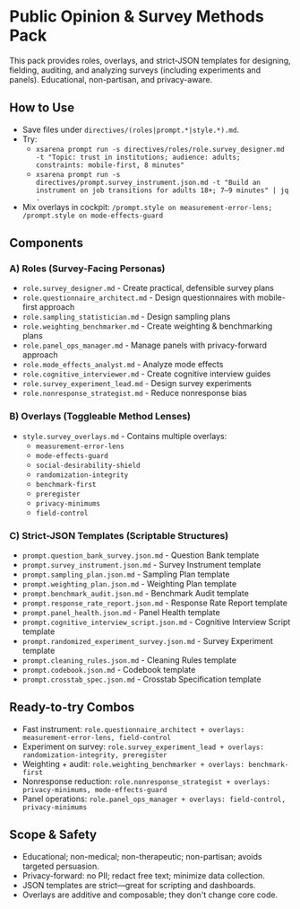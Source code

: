 # Public Opinion & Survey Methods Pack

This pack provides roles, overlays, and strict-JSON templates for designing, fielding, auditing, and analyzing surveys (including experiments and panels). Educational, non-partisan, and privacy-aware.

## How to Use

- Save files under `directives/(roles|prompt.*|style.*).md`.
- Try:
  - `xsarena prompt run -s directives/roles/role.survey_designer.md -t "Topic: trust in institutions; audience: adults; constraints: mobile-first, 8 minutes"`
  - `xsarena prompt run -s directives/prompt.survey_instrument.json.md -t "Build an instrument on job transitions for adults 18+; 7–9 minutes" | jq .`
- Mix overlays in cockpit: `/prompt.style on measurement-error-lens; /prompt.style on mode-effects-guard`

## Components

### A) Roles (Survey-Facing Personas)

- `role.survey_designer.md` - Create practical, defensible survey plans
- `role.questionnaire_architect.md` - Design questionnaires with mobile-first approach
- `role.sampling_statistician.md` - Design sampling plans
- `role.weighting_benchmarker.md` - Create weighting & benchmarking plans
- `role.panel_ops_manager.md` - Manage panels with privacy-forward approach
- `role.mode_effects_analyst.md` - Analyze mode effects
- `role.cognitive_interviewer.md` - Create cognitive interview guides
- `role.survey_experiment_lead.md` - Design survey experiments
- `role.nonresponse_strategist.md` - Reduce nonresponse bias

### B) Overlays (Toggleable Method Lenses)

- `style.survey_overlays.md` - Contains multiple overlays:
  - `measurement-error-lens`
  - `mode-effects-guard`
  - `social-desirability-shield`
  - `randomization-integrity`
  - `benchmark-first`
  - `preregister`
  - `privacy-minimums`
  - `field-control`

### C) Strict-JSON Templates (Scriptable Structures)

- `prompt.question_bank_survey.json.md` - Question Bank template
- `prompt.survey_instrument.json.md` - Survey Instrument template
- `prompt.sampling_plan.json.md` - Sampling Plan template
- `prompt.weighting_plan.json.md` - Weighting Plan template
- `prompt.benchmark_audit.json.md` - Benchmark Audit template
- `prompt.response_rate_report.json.md` - Response Rate Report template
- `prompt.panel_health.json.md` - Panel Health template
- `prompt.cognitive_interview_script.json.md` - Cognitive Interview Script template
- `prompt.randomized_experiment_survey.json.md` - Survey Experiment template
- `prompt.cleaning_rules.json.md` - Cleaning Rules template
- `prompt.codebook.json.md` - Codebook template
- `prompt.crosstab_spec.json.md` - Crosstab Specification template

## Ready-to-try Combos

- Fast instrument: `role.questionnaire_architect + overlays: measurement-error-lens, field-control`
- Experiment on survey: `role.survey_experiment_lead + overlays: randomization-integrity, preregister`
- Weighting + audit: `role.weighting_benchmarker + overlays: benchmark-first`
- Nonresponse reduction: `role.nonresponse_strategist + overlays: privacy-minimums, mode-effects-guard`
- Panel operations: `role.panel_ops_manager + overlays: field-control, privacy-minimums`

## Scope & Safety

- Educational; non-medical; non-therapeutic; non-partisan; avoids targeted persuasion.
- Privacy-forward: no PII; redact free text; minimize data collection.
- JSON templates are strict—great for scripting and dashboards.
- Overlays are additive and composable; they don't change core code.
